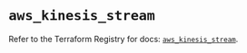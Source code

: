 # `aws_kinesis_stream`

Refer to the Terraform Registry for docs: [`aws_kinesis_stream`](https://registry.terraform.io/providers/hashicorp/aws/5.100.0/docs/resources/kinesis_stream).
